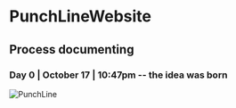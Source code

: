 # PunchLineWebsite

## Process documenting

### Day 0 | October 17 | 10:47pm -- the idea was born 
![PunchLine](https://github.com/user-attachments/assets/fbc3fa64-7bed-49f9-8600-0d1390611cff)

